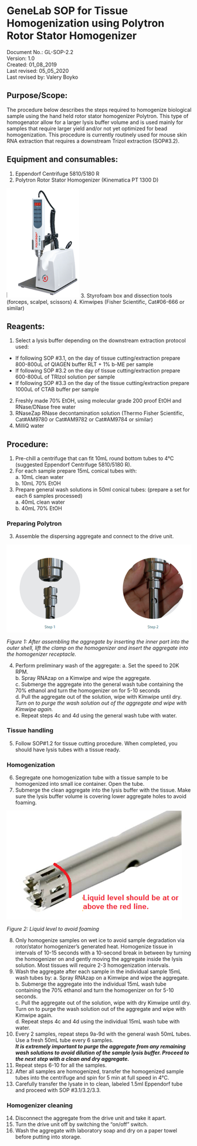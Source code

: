 # GeneLab SOP for Tissue Homogenization using Polytron Rotor Stator Homogenizer #
Document No.:	GL-SOP-2.2  
Version:	1.0  
Created:	01_08_2019  
Last revised: 	05_05_2020  
Last revised by:	Valery Boyko  

## Purpose/Scope: ##
The procedure below describes the steps required to homogenize biological sample using the hand held rotor stator homogenizer Polytron. This type of homogenator allow for a larger lysis buffer volume and is used mainly for samples that require larger yield and/or not yet optimized for bead homogenization. This procedure is currently routinely used for mouse skin RNA extraction that requires a downstream Trizol extraction (SOP#3.2). 

## Equipment and consumables: ##
1.	Eppendorf Centrifuge 5810/5180 R
2.	Polytron Rotor Stator Homogenizer (Kinematica PT 1300 D) 
 <img src="polytron_pic1.png">
3.	Styrofoam box and dissection tools (forceps, scalpel, scissors) 
4.	Kimwipes (Fisher Scientific, Cat#06-666 or similar) 

## Reagents: ##
1.	Select a lysis buffer depending on the downstream extraction protocol used:
* If following SOP #3.1, on the day of tissue cutting/extraction prepare 800-800uL of QIAGEN buffer RLT + 1% b-ME per sample
* If following SOP #3.2 on the day of tissue cutting/extraction prepare 600-800uL of TRIzol solution per sample
* If following SOP #3.3 on the day of the tissue cutting/extraction prepare 1000uL of CTAB buffer per sample
2.	Freshly made 70% EtOH, using molecular grade 200 proof EtOH and RNase/DNase free water 
3.	RNaseZap RNase decontamination solution (Thermo Fisher Scientific, Cat#AM9780 or Cat#AM9782 or Cat#AM9784 or similar) 
4.	MilliQ water 

## Procedure: ##
1.	Pre-chill a centrifuge that can fit 10mL round bottom tubes to 4°C (suggested Eppendorf Centrifuge 5810/5180 R). 
1.	For each sample prepare 15mL conical tubes with:   
  a.	10mL clean water  
  b.	10mL 70% EtOH  
2.	Prepare general wash solutions in 50ml conical tubes: (prepare a set for each 6 samples processed)  
  a.	40mL clean water  
  b.	40mL 70% EtOH  

### Preparing Polytron ###
3.	Assemble the dispersing aggregate and connect to the drive unit. 

<img src="polytron_pic2.png">

*Figure 1: After assembling the aggregate by inserting the inner part into the outer shell, lift the clamp on the homogenizer and insert the aggregate into the homogenizer receptacle.*

4.	Perform preliminary wash of the aggregate: 
  a.	Set the speed to 20K RPM.  
  b.	Spray RNAzap on a Kimwipe and wipe the aggregate.  
  c.	Submerge the aggregate into the general wash tube containing the 70% ethanol and turn the homogenizer on for 5-10 seconds  
  d.	Pull the aggregate out of the solution, wipe with Kimwipe until dry. *Turn on to purge the wash solution out of the aggregate and wipe with Kimwipe again.*   
  e.	Repeat steps 4c and 4d using the general wash tube with water.   

### Tissue handling ###
5.	Follow SOP#1.2 for tissue cutting procedure. When completed, you should have lysis tubes with a tissue ready.

### Homogenization ###
6.	Segregate one homogenization tube with a tissue sample to be homogenized into small ice container. Open the tube.
7.	Submerge the clean aggregate into the lysis buffer with the tissue. Make sure the lysis buffer volume is covering lower aggregate holes to avoid foaming.

<img src="polytron_pic3.png">  

*Figure 2: Liquid level to avoid foaming*

8.	Only homogenize samples on wet ice to avoid sample degradation via rotor/stator homogenizer’s generated heat.  Homogenize tissue in intervals of 10-15 seconds with a 10-second break in between by turning the homogenizer on and gently moving the aggregate inside the lysis solution. Most tissues will require 2-3 homogenization intervals. 
9.	Wash the aggregate after each sample in the individual sample 15mL wash tubes by: 
  a.	Spray RNAzap on a Kimwipe and wipe the aggregate.  
  b.	Submerge the aggregate into the individual 15mL wash tube containing the 70% ethanol and turn the homogenizer on for 5-10 seconds.  
  c.	Pull the aggregate out of the solution, wipe with dry Kimwipe until dry. Turn on to purge the wash solution out of the aggregate and wipe with Kimwipe again.  
  d.	Repeat steps 4c and 4d using the individual 15mL wash tube with water.  
10.	Every 2 samples, repeat steps 9a-9d with the general wash 50mL tubes. Use a fresh 50mL tube every 6 samples.  
**_It is extremely important to purge the aggregate from any remaining wash solutions to avoid dilution of the sample lysis buffer. Proceed to the next step with a clean and dry aggregate._**  
11.	Repeat steps 6-10 for all the samples. 
12.	After all samples are homogenized, transfer the homogenized sample tubes into the centrifuge and spin for 5 min at full speed in 4°C. 
13.	Carefully transfer the lysate in to clean, labeled 1.5ml Eppendorf tube and proceed with SOP #3.1/3.2/3.3.

### Homogenizer cleaning ###
14.	Disconnect the aggregate from the drive unit and take it apart. 
15.	Turn the drive unit off by switching the “on/off” switch. 
16.	Wash the aggregate with laboratory soap and dry on a paper towel before putting into storage.  


